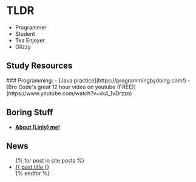 # TLDR
- Programmer 
- Student
- Tea Enjoyer
- Glizzy
## Study Resources 
<link rel ="SHORTCUT ICON" href="logo.ico"/>
### Programming:
- [Java practice](https://programmingbydoing.com/)
- [Bro Code's great 12 hour video on youtube (FREE)](https://www.youtube.com/watch?v=xk4_1vDrzzo)

## Boring Stuff

- **[About (Linly) me!](https://linlyboi.github.io/about)**



## News 

<ul>
  {% for post in site.posts %}
    <li>
      <a href="{{ post.url }}">{{ post.title }}</a>
    </li>
  {% endfor %}
</ul>
